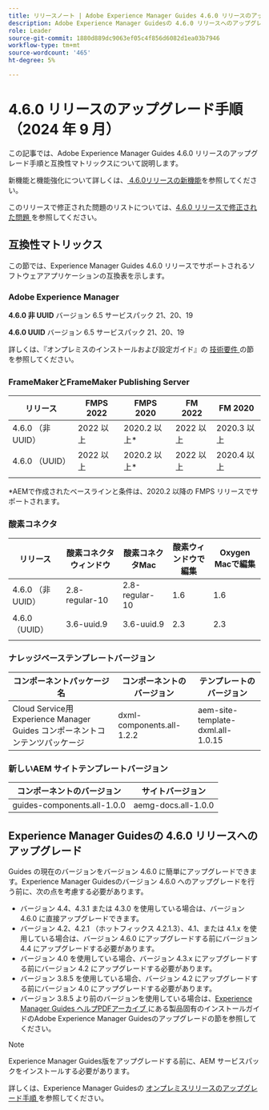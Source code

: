 ```yaml
---
title: リリースノート | Adobe Experience Manager Guides 4.6.0 リリースのアップグレード手順
description: Adobe Experience Manager Guidesの 4.6.0 リリースへのアップグレード方法について説明します
role: Leader
source-git-commit: 1880d889dc9063ef05c4f856d6082d1ea03b7946
workflow-type: tm+mt
source-wordcount: '465'
ht-degree: 5%

---
```


# 4.6.0 リリースのアップグレード手順（2024 年 9 月）

この記事では、Adobe Experience Manager Guides 4.6.0 リリースのアップグレード手順と互換性マトリックスについて説明します。

新機能と機能強化について詳しくは、[ 4.6.0リリースの新機能](../release-info/whats-new-4-6.md)を参照してください。

このリリースで修正された問題のリストについては、[4.6.0 リリースで修正された問題 ](../release-info/fixed-issues-4-6-0.md) を参照してください。

## 互換性マトリックス

この節では、Experience Manager Guides 4.6.0 リリースでサポートされるソフトウェアアプリケーションの互換表を示します。

### Adobe Experience Manager

**4.6.0 非 UUID**
バージョン 6.5 サービスパック 21、20、19

**4.6.0 UUID**
バージョン 6.5 サービスパック 21、20、19

詳しくは、『オンプレミスのインストールおよび設定ガイド』の [ 技術要件 ](../install-guide/download-install-technical-requirements.md) の節を参照してください。

### FrameMakerとFrameMaker Publishing Server

| リリース | FMPS 2022 | FMPS 2020 | FM 2022 | FM 2020 |
| --- | --- | --- | --- | --- |
| 4.6.0 （非 UUID） | 2022 以上 | 2020.2 以上* | 2022 以上 | 2020.3 以上 |
| 4.6.0 （UUID） | 2022 以上 | 2020.2 以上* | 2022 以上 | 2020.4 以上 |
| | | | |

*AEMで作成されたベースラインと条件は、2020.2 以降の FMPS リリースでサポートされます。

### 酸素コネクタ

| リリース | 酸素コネクタウィンドウ | 酸素コネクタMac | 酸素ウィンドウで編集 | Oxygen Macで編集 |
| --- | --- | --- |--- |--- |
| 4.6.0 （非 UUID） | 2.8-regular-10 | 2.8-regular-10 | 1.6 | 1.6 |
| 4.6.0 （UUID） | 3.6-uuid.9 | 3.6-uuid.9 | 2.3 | 2.3 |
|  |  |   |

### ナレッジベーステンプレートバージョン

| コンポーネントパッケージ名 | コンポーネントのバージョン | テンプレートのバージョン |
|---|---|---|
| Cloud Service用Experience Manager Guides コンポーネントコンテンツパッケージ | dxml-components.all-1.2.2 | aem-site-template-dxml.all-1.0.15 |

### 新しいAEM サイトテンプレートバージョン


| コンポーネントのバージョン | サイトバージョン |
|---|---|
| guides-components.all-1.0.0 | aemg-docs.all-1.0.0 |

## Experience Manager Guidesの 4.6.0 リリースへのアップグレード

Guides の現在のバージョンをバージョン 4.6.0 に簡単にアップグレードできます。Experience Manager Guidesのバージョン 4.6.0 へのアップグレードを行う前に、次の点を考慮する必要があります。

- バージョン 4.4、4.3.1 または 4.3.0 を使用している場合は、バージョン 4.6.0 に直接アップグレードできます。
- バージョン 4.2、4.2.1 （ホットフィックス 4.2.1.3）、4.1、または 4.1.x を使用している場合は、バージョン 4.6.0 にアップグレードする前にバージョン 4.4 にアップグレードする必要があります。
- バージョン 4.0 を使用している場合、バージョン 4.3.x にアップグレードする前にバージョン 4.2 にアップグレードする必要があります。
- バージョン 3.8.5 を使用している場合、バージョン 4.2 にアップグレードする前にバージョン 4.0 にアップグレードする必要があります。
- バージョン 3.8.5 より前のバージョンを使用している場合は、[Experience Manager Guides ヘルプPDFアーカイブ ](https://helpx.adobe.com/xml-documentation-for-experience-manager/archive.html) にある製品固有のインストールガイドのAdobe Experience Manager Guidesのアップグレードの節を参照してください。

>[!NOTE]
>
>Experience Manager Guides版をアップグレードする前に、AEM サービスパックをインストールする必要があります。

詳しくは、Experience Manager Guidesの [ オンプレミスリリースのアップグレード手順 ](../install-guide/upgrade-xml-documentation.md) を参照してください。

